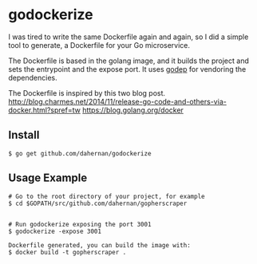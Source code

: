 # godockerize

I was tired to write the same Dockerfile again and again, so I did a
simple tool to generate, a Dockerfile for your Go microservice.

The Dockerfile is based in the golang image, and it builds the project and sets the entrypoint and the expose port.
It uses [godep](https://github.com/tools/godep) for vendoring the dependencies.

The Dockerfile is inspired by this two blog post.
http://blog.charmes.net/2014/11/release-go-code-and-others-via-docker.html?spref=tw
https://blog.golang.org/docker

## Install
```
$ go get github.com/dahernan/godockerize

```

## Usage Example
```
# Go to the root directory of your project, for example
$ cd $GOPATH/src/github.com/dahernan/gopherscraper


# Run godockerize exposing the port 3001
$ godockerize -expose 3001

Dockerfile generated, you can build the image with:
$ docker build -t gopherscraper .

```

